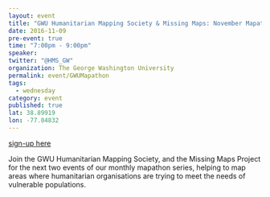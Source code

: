 ```yaml
---
layout: event
title: "GWU Humanitarian Mapping Society & Missing Maps: November Mapathon"
date: 2016-11-09
pre-event: true
time: "7:00pm - 9:00pm"
speaker: 
twitter: "@HMS_GW"
organization: The George Washington University
permalink: event/GWUMapathon
tags: 
  - wednesday
category: event
published: true
lat: 38.89919
lon: -77.04832
---
```


[sign-up here](https://www.eventbrite.com/e/gwu-humanitarian-mapping-society-missing-maps-november-mapathon-tickets-29060570950)

Join the GWU Humanitarian Mapping Society, and the Missing Maps Project for the next two events of our monthly mapathon series, helping to map areas where humanitarian organisations are trying to meet the needs of vulnerable populations. 
